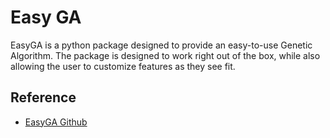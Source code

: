 # Easy GA

EasyGA is a python package designed to provide an easy-to-use Genetic Algorithm. The package is designed to work right out of the box, while also allowing the user to customize features as they see fit.

## Reference

- [EasyGA Github](https://github.com/danielwilczak101/EasyGA)
